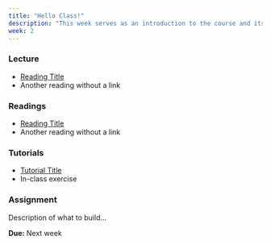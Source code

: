 ```yaml
---
title: "Hello Class!"
description: "This week serves as an introduction to the course and its objectives."
week: 2
---
```


### Lecture

- [Reading Title](https://example.com)
- Another reading without a link

### Readings

- [Reading Title](https://example.com)
- Another reading without a link

### Tutorials

- [Tutorial Title](https://example.com)
- In-class exercise

### Assignment

Description of what to build...

**Due:** Next week
